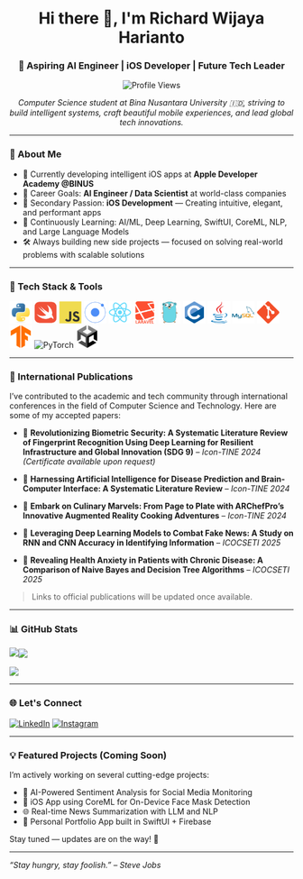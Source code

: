 <h1 align="center">Hi there 👋, I'm Richard Wijaya Harianto</h1>
<h3 align="center">🚀 Aspiring AI Engineer | iOS Developer | Future Tech Leader</h3>

<p align="center">
  <img src="https://komarev.com/ghpvc/?username=richardwijaya04&label=Profile%20views&color=0e75b6&style=flat" alt="Profile Views" />
</p>

<p align="center">
  <em>Computer Science student at Bina Nusantara University  🇮🇩, striving to build intelligent systems, craft beautiful mobile experiences, and lead global tech innovations.</em>
</p>

---

### 🚀 About Me

- 🔭 Currently developing intelligent iOS apps at **Apple Developer Academy @BINUS**
- 🎯 Career Goals: **AI Engineer / Data Scientist** at world-class companies
- 🍎 Secondary Passion: **iOS Development** — Creating intuitive, elegant, and performant apps
- 🧠 Continuously Learning: AI/ML, Deep Learning, SwiftUI, CoreML, NLP, and Large Language Models
- 🛠️ Always building new side projects — focused on solving real-world problems with scalable solutions

---

### 🧰 Tech Stack & Tools

<p align="left">
  <img src="https://raw.githubusercontent.com/devicons/devicon/master/icons/python/python-original.svg" alt="Python" width="40" height="40"/> 
  <img src="https://raw.githubusercontent.com/devicons/devicon/master/icons/swift/swift-original.svg" alt="Swift" width="40" height="40"/> 
  <img src="https://raw.githubusercontent.com/devicons/devicon/master/icons/javascript/javascript-original.svg" alt="JavaScript" width="40" height="40"/> 
  <img src="https://raw.githubusercontent.com/devicons/devicon/master/icons/ionic/ionic-original.svg" alt="Ionic" width="40" height="40"/> 
  <img src="https://raw.githubusercontent.com/devicons/devicon/master/icons/react/react-original.svg" alt="React" width="40" height="40"/> 
  <img src="https://raw.githubusercontent.com/devicons/devicon/master/icons/laravel/laravel-plain-wordmark.svg" alt="Laravel" width="40" height="40"/>
  <img src="https://raw.githubusercontent.com/devicons/devicon/master/icons/go/go-original.svg" alt="Go" width="40" height="40"/>
  <img src="https://raw.githubusercontent.com/devicons/devicon/master/icons/c/c-original.svg" alt="C" width="40" height="40"/> 
  <img src="https://raw.githubusercontent.com/devicons/devicon/master/icons/java/java-original.svg" alt="Java" width="40" height="40"/>
  <img src="https://raw.githubusercontent.com/devicons/devicon/master/icons/mysql/mysql-original-wordmark.svg" alt="MySQL" width="40" height="40"/>
  <img src="https://raw.githubusercontent.com/devicons/devicon/master/icons/git/git-original.svg" alt="Git" width="40" height="40"/> 
  <img src="https://raw.githubusercontent.com/devicons/devicon/master/icons/tensorflow/tensorflow-original.svg" alt="TensorFlow" width="40" height="40"/> 
  <img src="https://www.vectorlogo.zone/logos/pytorch/pytorch-icon.svg" alt="PyTorch" width="40" height="40"/>
  <img src="https://raw.githubusercontent.com/devicons/devicon/master/icons/unity/unity-original.svg" alt="Unity" width="40" height="40"/> 
</p>

---

### 📝 International Publications

I’ve contributed to the academic and tech community through international conferences in the field of Computer Science and Technology. Here are some of my accepted papers:

- 📄 **Revolutionizing Biometric Security: A Systematic Literature Review of Fingerprint Recognition Using Deep Learning for Resilient Infrastructure and Global Innovation (SDG 9)** – *Icon-TINE 2024*  
  *(Certificate available upon request)*

- 📄 **Harnessing Artificial Intelligence for Disease Prediction and Brain-Computer
Interface: A Systematic Literature Review** – *Icon-TINE 2024*  
- 📄 **Embark on Culinary Marvels: From Page to Plate with ARChefPro’s Innovative Augmented Reality Cooking Adventures** – *Icon-TINE 2024*  
- 📄 **Leveraging Deep Learning Models to Combat Fake News: A Study on RNN and CNN Accuracy in Identifying Information** – *ICOCSETI 2025*  
- 📄 **Revealing Health Anxiety in Patients with Chronic Disease: A Comparison of Naive Bayes and Decision Tree Algorithms** – *ICOCSETI 2025*  

> Links to official publications will be updated once available.



---

### 📊 GitHub Stats

<p>
  <img align="left" src="https://github-readme-stats.vercel.app/api/top-langs/?username=richardwijaya04&layout=compact&theme=tokyonight" />
</p>
<p>
  <img align="center" src="https://github-readme-stats.vercel.app/api?username=richardwijaya04&show_icons=true&theme=tokyonight" />
</p>
<p>
  <img align="center" src="https://github-readme-streak-stats.herokuapp.com?user=richardwijaya04&theme=tokyonight" />
</p>

---

### 🌐 Let's Connect

<p align="left">
  <a href="https://www.linkedin.com/in/richard-wijaya-harianto" target="blank"><img align="center" src="https://img.icons8.com/color/48/000000/linkedin.png" alt="LinkedIn" /></a>
  <a href="https://instagram.com/richard_wijaya04" target="blank"><img align="center" src="https://img.icons8.com/color/48/000000/instagram-new.png" alt="Instagram" /></a>
</p>

---

### 💡 Featured Projects (Coming Soon)

I’m actively working on several cutting-edge projects:

- 🤖 AI-Powered Sentiment Analysis for Social Media Monitoring  
- 📱 iOS App using CoreML for On-Device Face Mask Detection  
- 🌐 Real-time News Summarization with LLM and NLP  
- 🎯 Personal Portfolio App built in SwiftUI + Firebase  

Stay tuned — updates are on the way! 🚀

---

<em>“Stay hungry, stay foolish.” – Steve Jobs</em>

